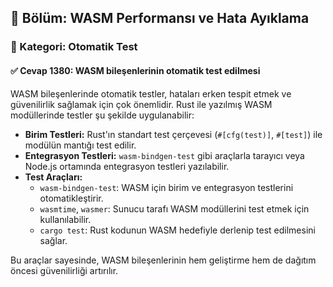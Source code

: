 ## 📘 Bölüm: WASM Performansı ve Hata Ayıklama
### 🔹 Kategori: Otomatik Test
#### ✅ Cevap 1380: WASM bileşenlerinin otomatik test edilmesi

WASM bileşenlerinde otomatik testler, hataları erken tespit etmek ve güvenilirlik sağlamak için çok önemlidir. Rust ile yazılmış WASM modüllerinde testler şu şekilde uygulanabilir:

- **Birim Testleri:** Rust'ın standart test çerçevesi (`#[cfg(test)]`, `#[test]`) ile modülün mantığı test edilir.
- **Entegrasyon Testleri:** `wasm-bindgen-test` gibi araçlarla tarayıcı veya Node.js ortamında entegrasyon testleri yazılabilir.
- **Test Araçları:**
  - `wasm-bindgen-test`: WASM için birim ve entegrasyon testlerini otomatikleştirir.
  - `wasmtime`, `wasmer`: Sunucu tarafı WASM modüllerini test etmek için kullanılabilir.
  - `cargo test`: Rust kodunun WASM hedefiyle derlenip test edilmesini sağlar.

Bu araçlar sayesinde, WASM bileşenlerinin hem geliştirme hem de dağıtım öncesi güvenilirliği artırılır.

